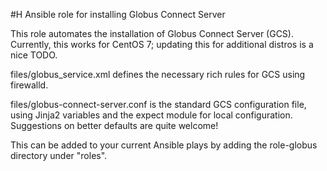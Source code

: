 #H Ansible role for installing Globus Connect Server

This role automates the installation of Globus Connect Server (GCS). 
Currently, this works for CentOS 7; updating 
this for additional distros is a nice TODO. 

files/globus\_service.xml defines the necessary rich rules for 
GCS using firewalld. 

files/globus-connect-server.conf is the standard GCS configuration 
file, using Jinja2 variables and the expect module for local 
configuration. Suggestions on better defaults are quite welcome!

This can be added to your current Ansible plays by adding the
role-globus directory under "roles". 
